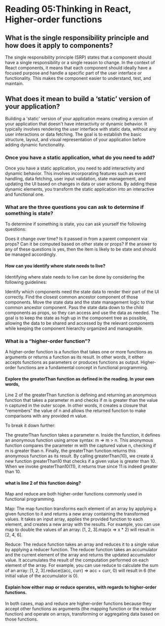 # Reading 05:Thinking in React, Higher-order functions

## What is the single responsibility principle and how does it apply to components?

The single responsibility principle (SRP) states that a component should have a single responsibility or a single reason to change. In the context of React components, it means that each component should ideally have a focused purpose and handle a specific part of the user interface or functionality. This makes the component easier to understand, test, and maintain.

## What does it mean to build a ‘static’ version of your application?

Building a 'static' version of your application means creating a version of your application that doesn't have interactivity or dynamic behavior. It typically involves rendering the user interface with static data, without any user interactions or data fetching. The goal is to establish the basic structure, layout, and visual representation of your application before adding dynamic functionality.

### Once you have a static application, what do you need to add?

Once you have a static application, you need to add interactivity and dynamic behavior. This involves incorporating features such as event handling, data fetching, user input validation, state management, and updating the UI based on changes in data or user actions. By adding these dynamic elements, you transform the static application into an interactive and functional one.

### What are the three questions you can ask to determine if something is state?

To determine if something is state, you can ask yourself the following questions:

Does it change over time?
Is it passed in from a parent component via props?
Can it be computed based on other state or props?
If the answer to any of these questions is yes, then the item is likely to be state and should be managed accordingly.

#### How can you identify where state needs to live?

Identifying where state needs to live can be done by considering the following guidelines:

Identify which components need the state data to render their part of the UI correctly.
Find the closest common ancestor component of those components.
Move the state data and the state management logic to that common ancestor component.
Pass the state data down to the child components as props, so they can access and use the data as needed.
The goal is to keep the state as high up in the component tree as possible, allowing the data to be shared and accessed by the relevant components while keeping the component hierarchy organized and manageable.

### What is a “higher-order function”?

A higher-order function is a function that takes one or more functions as arguments or returns a function as its result. In other words, it either accepts functions as parameters or produces functions as output. Higher-order functions are a fundamental concept in functional programming.

#### Explore the greaterThan function as defined in the reading. In your own words, 

Line 2 of the greaterThan function is defining and returning an anonymous function that takes a parameter m and checks if m is greater than the value n captured in the outer scope. In other words, it creates a closure that "remembers" the value of n and allows the returned function to make comparisons with any provided m value.

To break it down further:

The greaterThan function takes a parameter n.
Inside the function, it defines an anonymous function using arrow syntax: m => m > n.
This anonymous function compares the parameter m with the captured value n, checking if m is greater than n.
Finally, the greaterThan function returns this anonymous function as its result.
By calling greaterThan(10), we create a new function greaterThan10 that checks if a given value is greater than 10. When we invoke greaterThan10(11), it returns true since 11 is indeed greater than 10.

#### what is line 2 of this function doing?

Map and reduce are both higher-order functions commonly used in functional programming.

Map: The map function transforms each element of an array by applying a given function to it and returns a new array containing the transformed values. It takes an input array, applies the provided function to each element, and creates a new array with the results. For example, you can use map to double the values of an array: [1, 2, 3].map(x => x * 2) will result in [2, 4, 6].

Reduce: The reduce function takes an array and reduces it to a single value by applying a reducer function. The reducer function takes an accumulator and the current element of the array and returns the updated accumulator value. It accumulates the result of the computation performed on each element of the array. For example, you can use reduce to calculate the sum of an array: [1, 2, 3].reduce((acc, curr) => acc + curr, 0) will result in 6 (the initial value of the accumulator is 0).

#### Explain how either map or reduce operates, with regards to higher-order functions.

In both cases, map and reduce are higher-order functions because they accept other functions as arguments (the mapping function or the reducer function) and operate on arrays, transforming or aggregating data based on those functions.